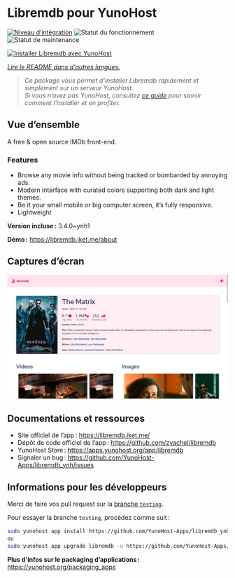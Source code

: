 <!--
Nota bene : ce README est automatiquement généré par <https://github.com/YunoHost/apps/tree/master/tools/readme_generator>
Il NE doit PAS être modifié à la main.
-->

# Libremdb pour YunoHost

[![Niveau d’intégration](https://dash.yunohost.org/integration/libremdb.svg)](https://ci-apps.yunohost.org/ci/apps/libremdb/) ![Statut du fonctionnement](https://ci-apps.yunohost.org/ci/badges/libremdb.status.svg) ![Statut de maintenance](https://ci-apps.yunohost.org/ci/badges/libremdb.maintain.svg)

[![Installer Libremdb avec YunoHost](https://install-app.yunohost.org/install-with-yunohost.svg)](https://install-app.yunohost.org/?app=libremdb)

*[Lire le README dans d'autres langues.](./ALL_README.md)*

> *Ce package vous permet d’installer Libremdb rapidement et simplement sur un serveur YunoHost.*  
> *Si vous n’avez pas YunoHost, consultez [ce guide](https://yunohost.org/install) pour savoir comment l’installer et en profiter.*

## Vue d’ensemble

A free & open source IMDb front-end.

### Features

- Browse any movie info without being tracked or bombarded by annoying ads.
- Modern interface with curated colors supporting both dark and light themes.
- Be it your small mobile or big computer screen, it’s fully responsive.
- Lightweight



**Version incluse :** 3.4.0~ynh1

**Démo :** <https://libremdb.iket.me/about>

## Captures d’écran

![Capture d’écran de Libremdb](./doc/screenshots/screenshot.png)

## Documentations et ressources

- Site officiel de l’app : <https://libremdb.iket.me/>
- Dépôt de code officiel de l’app : <https://github.com/zyachel/libremdb>
- YunoHost Store : <https://apps.yunohost.org/app/libremdb>
- Signaler un bug : <https://github.com/YunoHost-Apps/libremdb_ynh/issues>

## Informations pour les développeurs

Merci de faire vos pull request sur la [branche `testing`](https://github.com/YunoHost-Apps/libremdb_ynh/tree/testing).

Pour essayer la branche `testing`, procédez comme suit :

```bash
sudo yunohost app install https://github.com/YunoHost-Apps/libremdb_ynh/tree/testing --debug
ou
sudo yunohost app upgrade libremdb -u https://github.com/YunoHost-Apps/libremdb_ynh/tree/testing --debug
```

**Plus d’infos sur le packaging d’applications :** <https://yunohost.org/packaging_apps>
